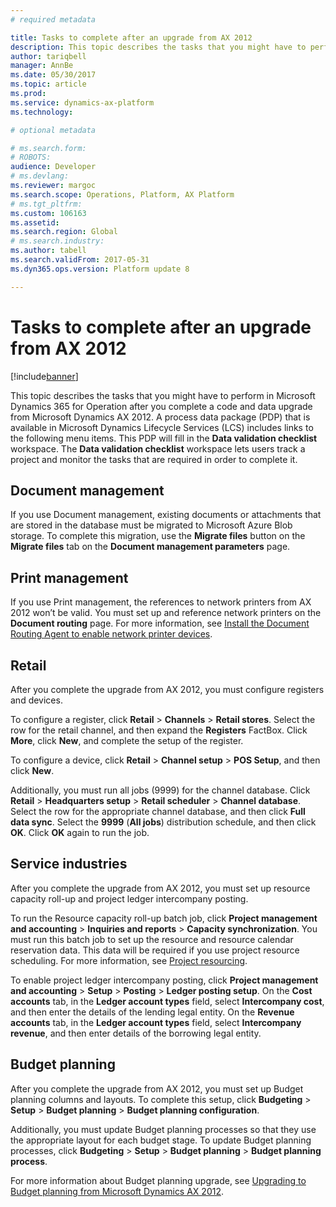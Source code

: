```yaml
---
# required metadata

title: Tasks to complete after an upgrade from AX 2012
description: This topic describes the tasks that you might have to perform in Microsoft Dynamics 365 for Operation after you complete a code and data upgrade from Microsoft Dynamics AX 2012.
author: tariqbell
manager: AnnBe
ms.date: 05/30/2017
ms.topic: article
ms.prod: 
ms.service: dynamics-ax-platform
ms.technology: 

# optional metadata

# ms.search.form: 
# ROBOTS: 
audience: Developer
# ms.devlang: 
ms.reviewer: margoc
ms.search.scope: Operations, Platform, AX Platform
# ms.tgt_pltfrm: 
ms.custom: 106163
ms.assetid: 
ms.search.region: Global
# ms.search.industry: 
ms.author: tabell
ms.search.validFrom: 2017-05-31
ms.dyn365.ops.version: Platform update 8

---
```


# Tasks to complete after an upgrade from AX 2012

[!include[banner](../includes/banner.md)]

This topic describes the tasks that you might have to perform in Microsoft Dynamics 365 for Operation after you complete a code and data upgrade from Microsoft Dynamics AX 2012. A process data package (PDP) that is available in Microsoft Dynamics Lifecycle Services (LCS) includes links to the following menu items. This PDP will fill in the **Data validation checklist** workspace. The **Data validation checklist** workspace lets users track a project and monitor the tasks that are required in order to complete it.

## Document management

If you use Document management, existing documents or attachments that are stored in the database must be migrated to Microsoft Azure Blob storage. To complete this migration, use the **Migrate files** button on the **Migrate files** tab on the **Document management parameters** page.

## Print management

If you use Print management, the references to network printers from AX 2012 won’t be valid. You must set up and reference network printers on the **Document routing** page. For more information, see [Install the Document Routing Agent to enable network printer devices](https://docs.microsoft.com/en-us/dynamics365/operations/dev-itpro/analytics/install-document-routing-agent).

## Retail

After you complete the upgrade from AX 2012, you must configure registers and devices.

To configure a register, click **Retail** > **Channels** > **Retail stores**. Select the row for the retail channel, and then expand the **Registers** FactBox. Click **More**, click **New**, and complete the setup of the register.

To configure a device, click **Retail** > **Channel setup** > **POS Setup**, and then click **New**.

Additionally, you must run all jobs (9999) for the channel database. Click **Retail** > **Headquarters setup** > **Retail scheduler** > **Channel database**. Select the row for the appropriate channel database, and then click **Full data sync**. Select the **9999** (**All jobs**) distribution schedule, and then click **OK**. Click **OK** again to run the job.

## Service industries

After you complete the upgrade from AX 2012, you must set up resource capacity roll-up and project ledger intercompany posting.

To run the Resource capacity roll-up batch job, click **Project management and accounting** > **Inquiries and reports** > **Capacity synchronization**. You must run this batch job to set up the resource and resource calendar reservation data. This data will be required if you use project resource scheduling. For more information, see [Project resourcing](https://docs.microsoft.com/en-us/dynamics365/operations/financials/project-management/project-resourcing).

To enable project ledger intercompany posting, click **Project management and accounting** > **Setup** > **Posting** > **Ledger posting setup**. On the **Cost accounts** tab, in the **Ledger account types** field, select **Intercompany cost**, and then enter the details of the lending legal entity. On the **Revenue accounts** tab, in the **Ledger account types** field, select **Intercompany revenue**, and then enter details of the borrowing legal entity.

## Budget planning

After you complete the upgrade from AX 2012, you must set up Budget planning columns and layouts. To complete this setup, click **Budgeting** > **Setup** > **Budget planning** > **Budget planning configuration**.

Additionally, you must update Budget planning processes so that they use the appropriate layout for each budget stage. To update Budget planning processes, click **Budgeting** > **Setup** > **Budget planning** > **Budget planning process**.

For more information about Budget planning upgrade, see [Upgrading to Budget planning from Microsoft Dynamics AX 2012](https://ax.help.dynamics.com/en/wiki/upgrading-to-budget-planning-from-microsoft-dynamics-ax-2012/).
